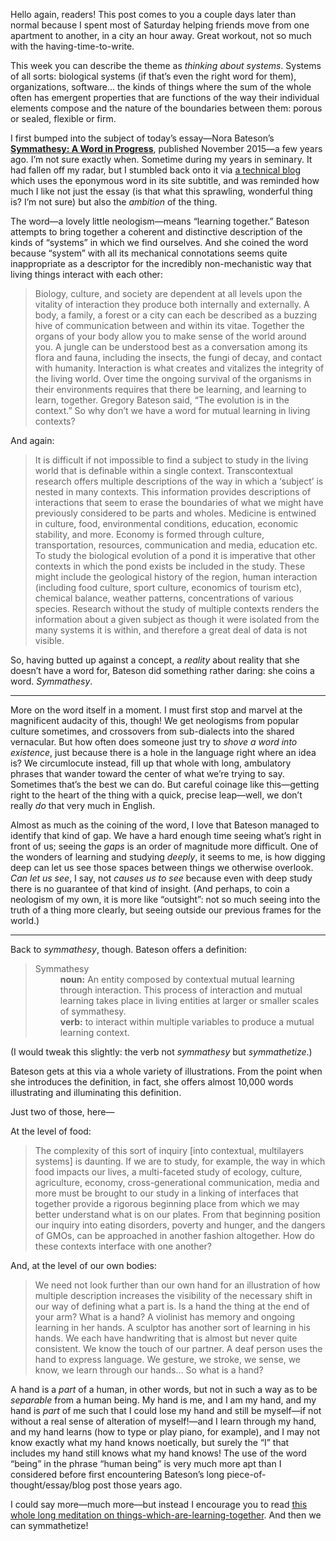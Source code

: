 Hello again, readers! This post comes to you a couple days later than normal because I spent most of Saturday helping friends move from one apartment to another, in a city an hour away. Great workout, not so much with the having-time-to-write.

This week you can describe the theme as <i>thinking about systems</i>. Systems of all sorts: biological systems (if that’s even the right word for them), organizations, software… the kinds of things where the sum of the whole often has emergent properties that are functions of the way their individual elements compose and the nature of the boundaries between them: porous or sealed, flexible or firm.

I first bumped into the subject of today’s essay—Nora Bateson’s [<b>Symmathesy: A Word in Progress</b>][1], published November 2015—a few years ago. I’m not sure exactly when. Sometime during my years in seminary. It had fallen off my radar, but I stumbled back onto it via [a technical blog][1a] which uses the eponymous word in its site subtitle, and was reminded how much I like not just the essay (is that what this sprawling, wonderful thing is? I’m not sure) but also the *ambition* of the thing.

The word—a lovely little neologism—means “learning together.” Bateson attempts to bring together a coherent and distinctive description of the kinds of “systems” in which we find ourselves. And she coined the word because “system” with all its mechanical connotations seems quite inappropriate as a descriptor for the incredibly non-mechanistic way that living things interact with each other:
    
> Biology, culture, and society are dependent at all levels upon the vitality of interaction they produce both internally and externally. A body, a family, a forest or a city can each be described as a buzzing hive of communication between and within its vitae. Together the organs of your body allow you to make sense of the world around you. A jungle can be understood best as a conversation among its flora and fauna, including the insects, the fungi of decay, and contact with humanity. Interaction is what creates and vitalizes the integrity of the living world. Over time the ongoing survival of the organisms in their environments requires that there be learning, and learning to learn, together. Gregory Bateson said, “The evolution is in the context.” So why don’t we have a word for mutual learning in living contexts?

And again:

> It is difficult if not impossible to find a subject to study in the living world that is definable within a single context. Transcontextual research offers multiple descriptions of the way in which a ‘subject’ is nested in many contexts. This information provides descriptions of interactions that seem to erase the boundaries of what we might have previously considered to be parts and wholes. Medicine is entwined in culture, food, environmental conditions, education, economic stability, and more. Economy is formed through culture, transportation, resources, communication and media, education etc. To study the biological evolution of a pond it is imperative that other contexts in which the pond exists be included in the study. These might include the geological history of the region, human interaction (including food culture, sport culture, economics of tourism etc), chemical balance, weather patterns, concentrations of various species. Research without the study of multiple contexts renders the information about a given subject as though it were isolated from the many systems it is within, and therefore a great deal of data is not visible.

So, having butted up against a concept, a *reality* about reality that she doesn’t have a word for, Bateson did something rather daring: she coins a word. <i>Symmathesy</i>.

---

More on the word itself in a moment. I must first stop and marvel at the magnificent audacity of this, though! We get neologisms from popular culture sometimes, and crossovers from sub-dialects into the shared vernacular. But how often does someone just try to *shove a word into existence*, just because there is a hole in the language right where an idea is? We circumlocute instead, fill up that whole with long, ambulatory phrases that wander toward the center of what we’re trying to say. Sometimes that’s the best we can do. But careful coinage like this—getting right to the heart of the thing with a quick, precise leap—well, we don’t really *do* that very much in English.

Almost as much as the coining of the word, I love that Bateson managed to identify that kind of gap. We have a hard enough time seeing what’s right in front of us; seeing the *gaps* is an order of magnitude more difficult. One of the wonders of learning and studying *deeply*, it seems to me, is how digging deep can let us see those spaces between things we otherwise overlook. <i>Can let us see</i>, I say, not <i>causes us to see</i> because even with deep study there is no guarantee of that kind of insight. (And perhaps, to coin a neologism of my own, it is more like “outsight”: not so much seeing into the truth of a thing more clearly, but seeing outside our previous frames for the world.)

---

Back to <i>symmathesy</i>, though. Bateson offers a definition:

> <dl><dt>Symmathesy</dt>
> <dd><b>noun:</b> An entity composed by contextual mutual learning through interaction. This process of interaction and mutual learning takes place in living entities at larger or smaller scales of symmathesy.</dd>
> 
> <dd><b>verb:</b> to interact within multiple variables to produce a mutual learning context.</dd>
> </dl>

(I would tweak this slightly: the verb not <i>symmathesy</i> but <i>symmathetize</i>.)

Bateson gets at this via a whole variety of illustrations. From the point when she introduces the definition, in fact, she offers almost 10,000 words illustrating and illuminating this definition.

Just two of those, here—

At the level of food:

> The complexity of this sort of inquiry [into contextual, multilayers systems] is daunting. If we are to study, for example, the way in which food impacts our lives, a multi-faceted study of ecology, culture, agriculture, economy, cross-generational communication, media and more must be brought to our study in a linking of interfaces that together provide a rigorous beginning place from which we may better understand what is on our plates. From that beginning position our inquiry into eating disorders, poverty and hunger, and the dangers of GMOs, can be approached in another fashion altogether. How do these contexts interface with one another?

And, at the level of our own bodies:

> We need not look further than our own hand for an illustration of how multiple description increases the visibility of the necessary shift in our way of defining what a part is. Is a hand the thing at the end of your arm? What is a hand? A violinist has memory and ongoing learning in her hands. A sculptor has another sort of learning in his hands. We each have handwriting that is almost but never quite consistent. We know the touch of our partner. A deaf person uses the hand to express language. We gesture, we stroke, we sense, we know, we learn through our hands… So what is a hand?

A hand is a *part* of a human, in other words, but not in such a way as to be *separable* from a human being. My hand is me, and I am my hand, and my hand is *part* of me such that I could lose my hand and still be myself—if not without a real sense of alteration of myself!—and I learn through my hand, and my hand learns (how to type or play piano, for example), and I may not know exactly what my hand knows noetically, but surely the “I” that includes my hand still knows what my hand knows! The use of the word “being” in the phrase “human being” is very much more apt than I considered before first encountering Bateson’s long piece-of-thought/essay/blog post those years ago.

I could say more—much more—but instead I encourage you to read [this whole long meditation on things-which-are-learning-together][1]. And then we can symmathetize!

[1]: https://norabateson.wordpress.com/2015/11/03/symmathesy-a-word-in-progress
[1a]: https://blog.jessitron.com